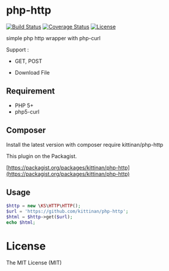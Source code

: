 php-http
========
[![Build Status](https://travis-ci.org/kittinan/php-http.svg?branch=master)](https://travis-ci.org/kittinan/php-http)
[![Coverage Status](https://coveralls.io/repos/kittinan/php-http/badge.svg?branch=master)](https://coveralls.io/r/kittinan/php-http?branch=master)
[![License](https://poser.pugx.org/kittinan/php-http/license.svg)](https://packagist.org/packages/kittinan/php-http)

simple php http wrapper with php-curl

Support :

- GET, POST

- Download File

## Requirement
* PHP 5+
* php5-curl

## Composer

Install the latest version with composer require kittinan/php-http

This plugin on the Packagist.

[https://packagist.org/packages/kittinan/php-http](https://packagist.org/packages/kittinan/php-http)

## Usage
```php
$http = new \KS\HTTP\HTTP();
$url = 'https://github.com/kittinan/php-http';
$html = $http->get($url);
echo $html;
```


License
=======
The MIT License (MIT)
